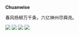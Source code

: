 **Chuanwise**

春风杨柳万千条，六亿神州尽舜尧。

[![](https://img.shields.io/badge/IDE-Intellij%20IDEA-orange?style=flat-square&logo=intellij-idea)](https://www.jetbrains.com/) 
[![](https://img.shields.io/badge/IDE-Visual%20Studio-purple?style=flat-square&logo=visual-studio)](https://visualstudio.microsoft.com/)
[![](https://img.shields.io/badge/Tool-Visual%20Studio%20Code-blue?style=flat-square&logo=visual-studio-code)](https://code.visualstudio.com/) [![](https://img.shields.io/badge/-Git-f05032?style=flat-square&logo=git&logoColor=white)](https://git-scm.com/)